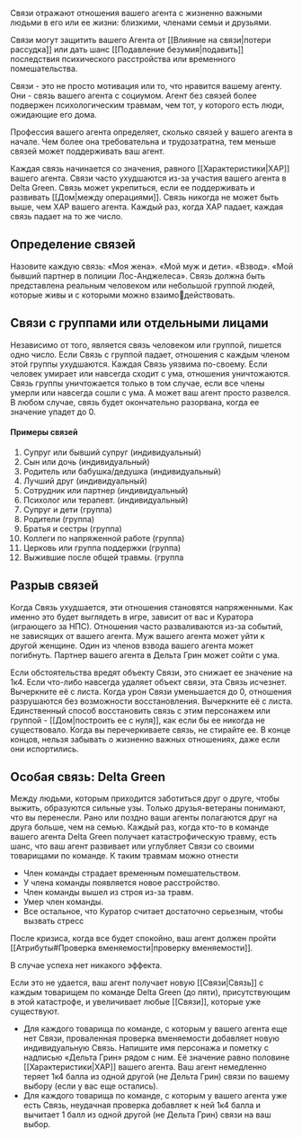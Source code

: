 Связи отражают отношения вашего агента с жизненно важными людьми в его или ее жизни: близкими, членами семьи и друзьями.

Связи могут защитить вашего Агента от [[Влияние на связи|потери рассудка]] или дать шанс [[Подавление безумия|подавить]] последствия психического расстройства или временного помешательства. 

Связи - это не просто мотивация или то, что нравится вашему агенту. Они - связь вашего агента с социумом. Агент без связей более подвержен психологическим травмам, чем тот, у которого есть люди, ожидающие его дома.

Профессия вашего агента определяет, сколько связей у вашего агента в начале. Чем более она требовательна и трудозатратна, тем меньше связей может поддерживать ваш агент. 

Каждая связь начинается со значения, равного [[Характеристики|ХАР]] вашего агента. Связи часто ухудшаются из-за участия вашего агента в Delta Green. Связь может укрепиться, если ее поддерживать и развивать [[Дом|между операциями]]. Связь никогда не может быть выше, чем ХАР вашего агента. Каждый раз, когда ХАР падает, каждая связь падает на то же число.

## Определение связей

Назовите каждую связь: «Моя жена». «Мой муж и дети». «Взвод». «Мой бывший партнер в полиции Лос-Анджелеса». Связь должна быть представлена реальным человеком или небольшой группой людей, которые живы и с которыми можно взаимодействовать.

## Связи с группами или отдельными лицами 

Независимо от того, является связь человеком или группой, пишется одно число. Если Связь с группой падает, отношения с каждым членом этой группы ухудшаются. Каждая Связь уязвима по-своему. Если человек умирает или навсегда сходит с ума, отношения уничтожаются. Связь группы уничтожается только в том случае, если все члены умерли или навсегда сошли с ума. А может ваш агент просто развелся. В любом случае, связь будет окончательно разорвана, когда ее значение упадет до 0.

#### Примеры связей 

1. Супруг или бывший супруг (индивидуальный)
2. Сын или дочь (индивидуальный)
3. Родитель или бабушка/дедушка (индивидуальный)
4. Лучший друг (индивидуальный)
5. Сотрудник или партнер (индивидуальный)
6. Психолог или терапевт. (индивидуальный)
7. Супруг и дети (группа)
8. Родители (группа)
9. Братья и сестры (группа)
10. Коллеги по напряженной работе (группа)
11. Церковь или группа поддержки (группа)
12. Выжившие после общей травмы. (группа

## Разрыв связей

Когда Связь ухудшается, эти отношения становятся напряженными. Как именно это будет выглядеть в игре, зависит от вас и Куратора (играющего за НПС). Отношения часто разваливаются из-за событий, не зависящих от вашего агента. Муж вашего агента может уйти к другой женщине. Один из членов взвода вашего агента может погибнуть. Партнер вашего агента в Дельта Грин может сойти с ума.

Если обстоятельства вредят объекту Связи, это снижает ее значение на 1к4. Если что-либо навсегда удаляет объект связи, эта Связь исчезнет. Вычеркните её с листа. Когда урон Связи уменьшается до 0, отношения разрушаются без возможности восстановления. Вычеркните её с листа. Единственный способ восстановить связь с этим персонажем или группой - [[Дом|построить ее с нуля]], как если бы ее никогда не существовало. Когда вы перечеркиваете связь, не стирайте ее. В конце концов, нельзя забывать о жизненно важных отношениях, даже если они испортились.

## Особая связь: Delta Green

Между людьми, которым приходится заботиться друг о друге, чтобы выжить, образуются сильные узы. Только друзья-ветераны понимают, что вы перенесли. Рано или поздно ваши агенты полагаются друг на друга больше, чем на семью. Каждый раз, когда кто-то в команде вашего агента Delta Green получает катастрофическую травму, есть шанс, что ваш агент развивает или углубляет Связи со своими товарищами по команде. К таким травмам можно отнести

- Член команды страдает временным помешательством. 
- У члена команды появляется новое расстройство. 
- Член команды вышел из строя из-за травм.
- Умер член команды. 
- Все остальное, что Куратор считает достаточно серьезным, чтобы вызвать стресс

После кризиса, когда все будет спокойно, ваш агент должен пройти [[Атрибуты#Проверка вменяемости|проверку вменяемости]]. 

В случае успеха нет никакого эффекта. 

Если это не удается, ваш агент получает новую [[Связи|Связь]] с каждым товарищем по команде Delta Green (до пяти), присутствующим в этой катастрофе, и увеличивает любые [[Связи]], которые уже существуют. 

- Для каждого товарища по команде, с которым у вашего агента еще нет Связи, проваленная проверка вменяемости добавляет новую индивидуальную Связь. Напишите имя персонажа и пометку с надписью «Дельта Грин» рядом с ним. Её значение равно половине [[Характеристики|ХАР]] вашего агента. Ваш агент немедленно теряет 1к4 балла из одной другой (не Дельта Грин) связи по вашему выбору (если у вас еще остались).
- Для каждого товарища по команде, с которым у вашего агента уже есть Связь, неудачная проверка добавляет к ней 1к4 балла и вычитает 1 балл из одной другой (не Дельта Грин) связи на ваш выбор.